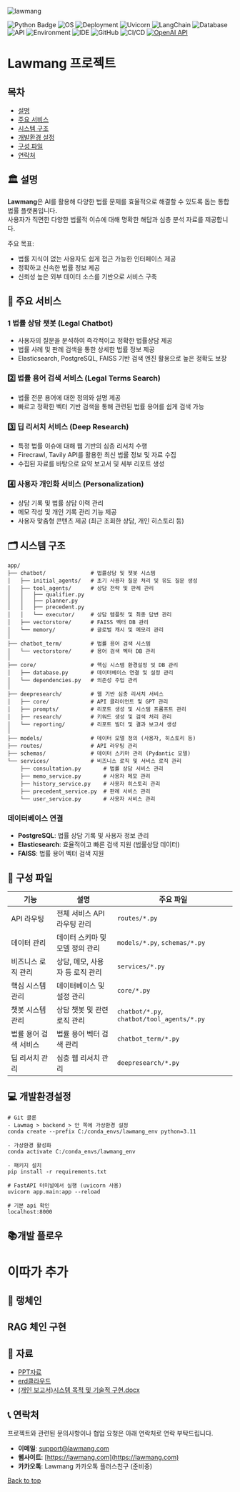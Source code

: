 <a name="top"></a>
![lawmang](https://github.com/user-attachments/assets/bf5ca45e-9eb9-4aef-9109-fc353d6f5808)

![Python Badge](https://img.shields.io/badge/Python-3.9+-blue?logo=python&logoColor=white&style=flat)
![OS](https://img.shields.io/badge/OS-ubuntu%2C%20windows-0078D4)
![Deployment](https://img.shields.io/badge/Deployment-AWS%20%2B%20Vercel-orange?logo=amazonaws&logoColor=white&style=flat)
![Uvicorn](https://img.shields.io/badge/Server-uvicorn-%2337c2b1?logo=fastapi&logoColor=white&style=flat)
![LangChain](https://img.shields.io/badge/Framework-LangChain-%231a73e8?logo=langchain&logoColor=white&style=flat)
![Database](https://img.shields.io/badge/Database-PostgreSQL%20%7C%20Elasticsearch-blue?logo=postgresql&logoColor=white&style=flat)
![API](https://img.shields.io/badge/API-Tavily%20%26%20Firecrawl-orange?logo=api&logoColor=white&style=flat)
![Environment](https://img.shields.io/badge/Environment-Anaconda-yellowgreen?logo=anaconda&logoColor=white&style=flat)
![IDE](https://img.shields.io/badge/IDE-VS%20Code%20%2B%20Cursor.ai-blue?logo=visualstudiocode&logoColor=white&style=flat)
![GitHub](https://img.shields.io/badge/Version%20Control-GitHub-black?logo=github&logoColor=white&style=flat)
![CI/CD](https://img.shields.io/badge/CI%2FCD-GitHub%20Actions-blue?logo=githubactions&logoColor=white&style=flat)
[![OpenAI API](https://img.shields.io/badge/OpenAI%20API-GPT--3.5turbo-brightgreen.svg?logo=OpenAI&logoColor=white)](https://openai.com/)



# Lawmang 프로젝트

## 목차

- [설명](#-설명)
- [주요 서비스](#-주요-서비스)
- [시스템 구조](#-시스템-구조)
- [개발환경 설정](#-개발환경-설정)
- [구성 파일](#-구성-파일)
- [연락처](#-연락처)

## 🏛️ 설명

**Lawmang**은 AI를 활용해 다양한 법률 문제를 효율적으로 해결할 수 있도록 돕는 통합 법률 플랫폼입니다.  
사용자가 직면한 다양한 법률적 이슈에 대해 명확한 해답과 심층 분석 자료를 제공합니다.

주요 목표:

- 법률 지식이 없는 사용자도 쉽게 접근 가능한 인터페이스 제공
- 정확하고 신속한 법률 정보 제공
- 신뢰성 높은 외부 데이터 소스를 기반으로 서비스 구축

## 📄 주요 서비스

### 1️ 법률 상담 챗봇 (Legal Chatbot)
- 사용자의 질문을 분석하여 즉각적이고 정확한 법률상담 제공
- 법률 사례 및 판례 검색을 통한 상세한 법률 정보 제공
- Elasticsearch, PostgreSQL, FAISS 기반 검색 엔진 활용으로 높은 정확도 보장

### 2️⃣ 법률 용어 검색 서비스 (Legal Terms Search)
- 법률 전문 용어에 대한 정의와 설명 제공
- 빠르고 정확한 벡터 기반 검색을 통해 관련된 법률 용어를 쉽게 검색 가능

### 3️⃣ 딥 리서치 서비스 (Deep Research)
- 특정 법률 이슈에 대해 웹 기반의 심층 리서치 수행
- Firecrawl, Tavily API를 활용한 최신 법률 정보 및 자료 수집
- 수집된 자료를 바탕으로 요약 보고서 및 세부 리포트 생성

### 4️⃣ 사용자 개인화 서비스 (Personalization)
- 상담 기록 및 법률 상담 이력 관리
- 메모 작성 및 개인 기록 관리 기능 제공
- 사용자 맞춤형 콘텐츠 제공 (최근 조회한 상담, 개인 히스토리 등)

## 🗂️ 시스템 구조

```
app/
├── chatbot/              # 법률상담 및 챗봇 시스템
│   ├── initial_agents/   # 초기 사용자 질문 처리 및 유도 질문 생성
│   ├── tool_agents/      # 상담 전략 및 판례 관리
│   │   ├── qualifier.py
│   │   ├── planner.py
│   │   ├── precedent.py
│   │   └── executor/     # 상담 템플릿 및 최종 답변 관리
│   ├── vectorstore/      # FAISS 벡터 DB 관리
│   └── memory/           # 글로벌 캐시 및 메모리 관리
│
├── chatbot_term/         # 법률 용어 검색 시스템
│   └── vectorstore/      # 용어 검색 벡터 DB 관리
│
├── core/                 # 핵심 시스템 환경설정 및 DB 관리
│   ├── database.py       # 데이터베이스 연결 및 설정 관리
│   └── dependencies.py   # 의존성 주입 관리
│
├── deepresearch/         # 웹 기반 심층 리서치 서비스
│   ├── core/             # API 클라이언트 및 GPT 관리
│   ├── prompts/          # 리포트 생성 및 시스템 프롬프트 관리
│   ├── research/         # 키워드 생성 및 검색 처리 관리
│   └── reporting/        # 리포트 빌더 및 결과 보고서 생성
│
├── models/               # 데이터 모델 정의 (사용자, 히스토리 등)
├── routes/               # API 라우팅 관리
├── schemas/              # 데이터 스키마 관리 (Pydantic 모델)
└── services/             # 비즈니스 로직 및 서비스 로직 관리
    ├── consultation.py       # 법률 상담 서비스 관리
    ├── memo_service.py       # 사용자 메모 관리
    ├── history_service.py    # 사용자 히스토리 관리
    ├── precedent_service.py  # 판례 서비스 관리
    └── user_service.py       # 사용자 서비스 관리
```

### 데이터베이스 연결

- **PostgreSQL**: 법률 상담 기록 및 사용자 정보 관리  
- **Elasticsearch**: 효율적이고 빠른 검색 지원 (법률상담 데이터)  
- **FAISS**: 법률 용어 벡터 검색 지원  

## 📄 구성 파일

| 기능                 | 설명                           | 주요 파일 |
|----------------------|--------------------------------|-----------|
| API 라우팅            | 전체 서비스 API 라우팅 관리    | `routes/*.py` |
| 데이터 관리           | 데이터 스키마 및 모델 정의 관리 | `models/*.py`, `schemas/*.py` |
| 비즈니스 로직 관리     | 상담, 메모, 사용자 등 로직 관리 | `services/*.py` |
| 핵심 시스템 관리       | 데이터베이스 및 설정 관리      | `core/*.py` |
| 챗봇 시스템 관리       | 상담 챗봇 및 관련 로직 관리    | `chatbot/*.py`, `chatbot/tool_agents/*.py` |
| 법률 용어 검색 서비스  | 법률 용어 벡터 검색 관리       | `chatbot_term/*.py` |
| 딥 리서치 관리         | 심층 웹 리서치 관리            | `deepresearch/*.py` |

## 💻 개발환경설정

```shell
# Git 클론
- Lawmag > backend > 안 쪽에 가상환경 설정
conda create --prefix C:/conda_envs/lawmang_env python=3.11

- 가상환경 활성화
conda activate C:/conda_envs/lawmang_env

- 패키지 설치
pip install -r requirements.txt

# FastAPI 터미널에서 실행 (uvicorn 사용)
uvicorn app.main:app --reload

# 기본 api 확인
localhost:8000
```

## 📚개발 플로우 

# 이따가 추가 


## 🦜 랭체인

## RAG 체인 구현

## 📃 자료

- [PPT자료]()
- [erd클라우드]()
- [(개인 보고서)시스템 목적 및 기술적 구현.docx]()


## 📞 연락처

프로젝트와 관련된 문의사항이나 협업 요청은 아래 연락처로 연락 부탁드립니다.

- **이메일**: [support@lawmang.com](mailto:support@lawmang.com)
- **웹사이트**: [https://lawmang.com](https://lawmang.com)
- **카카오톡**: Lawmang 카카오톡 플러스친구 (준비중)


[Back to top](#top)
